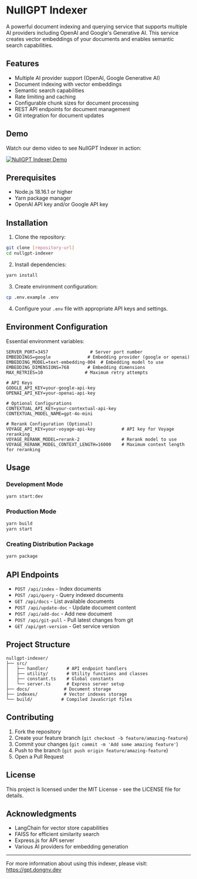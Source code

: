 # NullGPT Indexer

A powerful document indexing and querying service that supports multiple AI providers including OpenAI and Google's Generative AI. This service creates vector embeddings of your documents and enables semantic search capabilities.

## Features

- Multiple AI provider support (OpenAI, Google Generative AI)
- Document indexing with vector embeddings
- Semantic search capabilities
- Rate limiting and caching
- Configurable chunk sizes for document processing
- REST API endpoints for document management
- Git integration for document updates

## Demo

Watch our demo video to see NullGPT Indexer in action:

[![NullGPT Indexer Demo](https://img.youtube.com/vi/oRtJhmcd7o4/0.jpg)](https://www.youtube.com/watch?v=oRtJhmcd7o4)

## Prerequisites

- Node.js 18.16.1 or higher
- Yarn package manager
- OpenAI API key and/or Google API key

## Installation

1. Clone the repository:
```bash
git clone [repository-url]
cd nullgpt-indexer
```

2. Install dependencies:
```bash
yarn install
```

3. Create environment configuration:
```bash
cp .env.example .env
```

4. Configure your `.env` file with appropriate API keys and settings.

## Environment Configuration

Essential environment variables:

```env
SERVER_PORT=3457                # Server port number
EMBEDDINGS=google              # Embedding provider (google or openai)
EMBEDDING_MODEL=text-embedding-004  # Embedding model to use
EMBEDDING_DIMENSIONS=768       # Embedding dimensions
MAX_RETRIES=10                # Maximum retry attempts

# API Keys
GOOGLE_API_KEY=your-google-api-key
OPENAI_API_KEY=your-openai-api-key

# Optional Configurations
CONTEXTUAL_API_KEY=your-contextual-api-key
CONTEXTUAL_MODEL_NAME=gpt-4o-mini

# Rerank Configuration (Optional)
VOYAGE_API_KEY=your-voyage-api-key          # API key for Voyage reranking
VOYAGE_RERANK_MODEL=rerank-2                # Rerank model to use
VOYAGE_RERANK_MODEL_CONTEXT_LENGTH=16000    # Maximum context length for reranking
```

## Usage

### Development Mode

```bash
yarn start:dev
```

### Production Mode

```bash
yarn build
yarn start
```

### Creating Distribution Package

```bash
yarn package
```

## API Endpoints

- `POST /api/index` - Index documents
- `POST /api/query` - Query indexed documents
- `GET /api/docs` - List available documents
- `POST /api/update-doc` - Update document content
- `POST /api/add-doc` - Add new document
- `POST /api/git-pull` - Pull latest changes from git
- `GET /api/get-version` - Get service version

## Project Structure

```
nullgpt-indexer/
├── src/
│   ├── handler/       # API endpoint handlers
│   ├── utility/       # Utility functions and classes
│   ├── constant.ts    # Global constants
│   └── server.ts      # Express server setup
├── docs/             # Document storage
├── indexes/          # Vector indexes storage
└── build/           # Compiled JavaScript files
```

## Contributing

1. Fork the repository
2. Create your feature branch (`git checkout -b feature/amazing-feature`)
3. Commit your changes (`git commit -m 'Add some amazing feature'`)
4. Push to the branch (`git push origin feature/amazing-feature`)
5. Open a Pull Request

## License

This project is licensed under the MIT License - see the LICENSE file for details.

## Acknowledgments

- LangChain for vector store capabilities
- FAISS for efficient similarity search
- Express.js for API server
- Various AI providers for embedding generation

---

For more information about using this indexer, please visit: https://gpt.dongnv.dev
